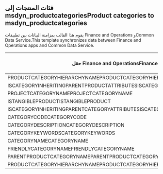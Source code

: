 ## <a name="product-categories-to-msdyn_productcategories"></a><span data-ttu-id="1b55b-101">فئات المنتجات إلى msdyn_productcategories</span><span class="sxs-lookup"><span data-stu-id="1b55b-101">Product categories to msdyn_productcategories</span></span>

<span data-ttu-id="1b55b-102">يقوم هذا القالب بمزامنة البيانات بين تطبيقات Finance and Operations وCommon Data Service.</span><span class="sxs-lookup"><span data-stu-id="1b55b-102">This template synchronizes data between Finance and Operations apps and Common Data Service.</span></span>

<span data-ttu-id="1b55b-103">حقل Finance and Operations</span><span class="sxs-lookup"><span data-stu-id="1b55b-103">Finance and Operations field</span></span> | <span data-ttu-id="1b55b-104">نوع التعيين</span><span class="sxs-lookup"><span data-stu-id="1b55b-104">Map type</span></span> | <span data-ttu-id="1b55b-105">حقل Dynamics 365 الآخر</span><span class="sxs-lookup"><span data-stu-id="1b55b-105">Other Dynamics 365 field</span></span> | <span data-ttu-id="1b55b-106">القيمة الافتراضية</span><span class="sxs-lookup"><span data-stu-id="1b55b-106">Default value</span></span>
---|---|---|---
<span data-ttu-id="1b55b-107">PRODUCTCATEGORYHIERARCHYNAME</span><span class="sxs-lookup"><span data-stu-id="1b55b-107">PRODUCTCATEGORYHIERARCHYNAME</span></span> | = | <span data-ttu-id="1b55b-108">msdyn_hierarchy.msdyn_name</span><span class="sxs-lookup"><span data-stu-id="1b55b-108">msdyn_hierarchy.msdyn_name</span></span> | 
<span data-ttu-id="1b55b-109">ISCATEGORYINHERITINGPARENTPRODUCTATTRIBUTES</span><span class="sxs-lookup"><span data-stu-id="1b55b-109">ISCATEGORYINHERITINGPARENTPRODUCTATTRIBUTES</span></span> | >< | <span data-ttu-id="1b55b-110">msdyn_isinheritingparentproductattributes</span><span class="sxs-lookup"><span data-stu-id="1b55b-110">msdyn_isinheritingparentproductattributes</span></span> | 
<span data-ttu-id="1b55b-111">PROJECTCATEGORYNAME</span><span class="sxs-lookup"><span data-stu-id="1b55b-111">PROJECTCATEGORYNAME</span></span> | = | <span data-ttu-id="1b55b-112">msdyn_projectcategoryname</span><span class="sxs-lookup"><span data-stu-id="1b55b-112">msdyn_projectcategoryname</span></span> | 
<span data-ttu-id="1b55b-113">ISTANGIBLEPRODUCT</span><span class="sxs-lookup"><span data-stu-id="1b55b-113">ISTANGIBLEPRODUCT</span></span> | >< | <span data-ttu-id="1b55b-114">msdyn_istangibleproduct</span><span class="sxs-lookup"><span data-stu-id="1b55b-114">msdyn_istangibleproduct</span></span> | 
<span data-ttu-id="1b55b-115">ISCATEGORYINHERITINGPARENTCATEGORYATTRIBUTES</span><span class="sxs-lookup"><span data-stu-id="1b55b-115">ISCATEGORYINHERITINGPARENTCATEGORYATTRIBUTES</span></span> | >< | <span data-ttu-id="1b55b-116">msdyn_isinheritingparentcategoryattributes</span><span class="sxs-lookup"><span data-stu-id="1b55b-116">msdyn_isinheritingparentcategoryattributes</span></span> | 
<span data-ttu-id="1b55b-117">CATEGORYCODE</span><span class="sxs-lookup"><span data-stu-id="1b55b-117">CATEGORYCODE</span></span> | = | <span data-ttu-id="1b55b-118">msdyn_code</span><span class="sxs-lookup"><span data-stu-id="1b55b-118">msdyn_code</span></span> | 
<span data-ttu-id="1b55b-119">CATEGORYDESCRIPTION</span><span class="sxs-lookup"><span data-stu-id="1b55b-119">CATEGORYDESCRIPTION</span></span> | = | <span data-ttu-id="1b55b-120">msdyn_description</span><span class="sxs-lookup"><span data-stu-id="1b55b-120">msdyn_description</span></span> | 
<span data-ttu-id="1b55b-121">CATEGORYKEYWORDS</span><span class="sxs-lookup"><span data-stu-id="1b55b-121">CATEGORYKEYWORDS</span></span> | = | <span data-ttu-id="1b55b-122">msdyn_keywords</span><span class="sxs-lookup"><span data-stu-id="1b55b-122">msdyn_keywords</span></span> | 
<span data-ttu-id="1b55b-123">CATEGORYNAME</span><span class="sxs-lookup"><span data-stu-id="1b55b-123">CATEGORYNAME</span></span> | = | <span data-ttu-id="1b55b-124">msdyn_name</span><span class="sxs-lookup"><span data-stu-id="1b55b-124">msdyn_name</span></span> | 
<span data-ttu-id="1b55b-125">FRIENDLYCATEGORYNAME</span><span class="sxs-lookup"><span data-stu-id="1b55b-125">FRIENDLYCATEGORYNAME</span></span> | = | <span data-ttu-id="1b55b-126">msdyn_friendlycategoryname</span><span class="sxs-lookup"><span data-stu-id="1b55b-126">msdyn_friendlycategoryname</span></span> | 
<span data-ttu-id="1b55b-127">PARENTPRODUCTCATEGORYNAME</span><span class="sxs-lookup"><span data-stu-id="1b55b-127">PARENTPRODUCTCATEGORYNAME</span></span> | = | <span data-ttu-id="1b55b-128">msdyn_parentproductcategory.msdyn_name</span><span class="sxs-lookup"><span data-stu-id="1b55b-128">msdyn_parentproductcategory.msdyn_name</span></span> | 
<span data-ttu-id="1b55b-129">PRODUCTCATEGORYHIERARCHYNAME</span><span class="sxs-lookup"><span data-stu-id="1b55b-129">PRODUCTCATEGORYHIERARCHYNAME</span></span> | >> | <span data-ttu-id="1b55b-130">msdyn_parentproductcategory.msdyn_hierarchy.msdyn_name</span><span class="sxs-lookup"><span data-stu-id="1b55b-130">msdyn_parentproductcategory.msdyn_hierarchy.msdyn_name</span></span> | 
